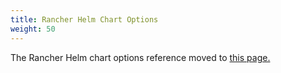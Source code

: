 ```yaml
---
title: Rancher Helm Chart Options
weight: 50
---
```


The Rancher Helm chart options reference moved to [this page.](../../../reference-guides/installation-references/helm-chart-options.md)